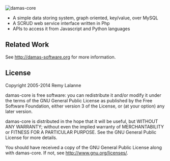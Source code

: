 <img src="http://www.damas-software.com/img/title.png" alt="damas-core"/>

* A simple data storing system, graph oriented, key/value, over MySQL
* A SCRUD web service interface written in Php
* APIs to access it from Javascript and Python languages

Related Work
------------
See http://damas-software.org for more information.

License
-------

Copyright 2005-2014 Remy Lalanne

damas-core is free software: you can redistribute it and/or modify
it under the terms of the GNU General Public License as published by
the Free Software Foundation, either version 3 of the License, or
(at your option) any later version.

damas-core is distributed in the hope that it will be useful,
but WITHOUT ANY WARRANTY; without even the implied warranty of
MERCHANTABILITY or FITNESS FOR A PARTICULAR PURPOSE.  See the
GNU General Public License for more details.

You should have received a copy of the GNU General Public License
along with damas-core.  If not, see <http://www.gnu.org/licenses/>.
